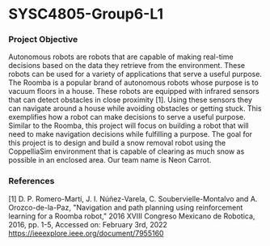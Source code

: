 # SYSC4805-Group6-L1

### Project Objective 

  Autonomous robots are robots that are capable of making real-time decisions based on
the data they retrieve from the environment. These robots can be used for a variety of
applications that serve a useful purpose. The Roomba is a popular brand of autonomous robots
whose purpose is to vacuum floors in a house. These robots are equipped with infrared sensors
that can detect obstacles in close proximity [1]. Using these sensors they can navigate around a
house while avoiding obstacles or getting stuck. This exemplifies how a robot can make
decisions to serve a useful purpose. Similar to the Roomba, this project will focus on building a
robot that will need to make navigation decisions while fulfilling a purpose.
The goal for this project is to design and build a snow removal robot using the
CoppelliaSim environment that is capable of clearing as much snow as possible in an enclosed
area. Our team name is Neon Carrot.



### References 

[1] D. P. Romero-Martí, J. I. Núñez-Varela, C. Soubervielle-Montalvo and A. Orozco-de-la-Paz,
"Navigation and path planning using reinforcement learning for a Roomba robot," 2016 XVIII
Congreso Mexicano de Robotica, 2016, pp. 1-5, Accessed on: February 3rd, 2022
<https://ieeexplore.ieee.org/document/7955160>

